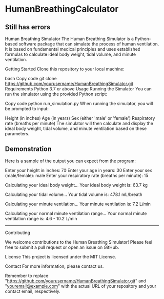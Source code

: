 # HumanBreathingCalculator
## Still has errors


Human Breathing Simulator
The Human Breathing Simulator is a Python-based software package that can simulate the process of human ventilation. It is based on fundamental medical principles and uses established formulas to calculate ideal body weight, tidal volume, and minute ventilation.

Getting Started
Clone this repository to your local machine:

bash
Copy code
git clone https://github.com/yourusername/HumanBreathingSimulator.git
Requirements
Python 3.7 or above
Usage
Running the Simulator
You can run the simulator using the provided Python script:

Copy code
python run_simulation.py
When running the simulator, you will be prompted to input:

Height (in inches)
Age (in years)
Sex (either 'male' or 'female')
Respiratory rate (breaths per minute)
The simulator will then calculate and display the ideal body weight, tidal volume, and minute ventilation based on these parameters.

## Demonstration
Here is a sample of the output you can expect from the program:

Enter your height in inches: 70
Enter your age in years: 30
Enter your sex (male/female): male
Enter your respiratory rate (breaths per minute): 15

Calculating your ideal body weight...
Your ideal body weight is: 63.7 kg

Calculating your tidal volume...
Your tidal volume is: 478.1 mL/breath

Calculating your minute ventilation...
Your minute ventilation is: 7.2 L/min

Calculating your normal minute ventilation range...
Your normal minute ventilation range is: 4.6 - 10.2 L/min

---

Contributing

We welcome contributions to the Human Breathing Simulator! Please feel free to submit a pull request or open an issue on GitHub.



License
This project is licensed under the MIT License.

Contact
For more information, please contact us.

Remember to replace "https://github.com/yourusername/HumanBreathingSimulator.git" and "youremail@example.com" with the actual URL of your repository and your contact email, respectively.





